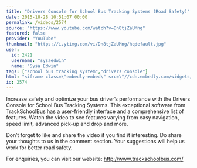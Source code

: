 ```yaml
---
title: "Drivers Console for School Bus Tracking Systems (Road Safety)"
date: 2015-10-28 10:51:07 00:00
permalink: /videos/2574
source: "https://www.youtube.com/watch?v=Dn8tjZaUMng"
featured: false
provider: "YouTube"
thumbnail: "https://i.ytimg.com/vi/Dn8tjZaUMng/hqdefault.jpg"
user:
  id: 2421
  username: "sysaedwin"
  name: "Sysa Edwin"
tags: ["school bus tracking system","drivers console"]
html: "<iframe class=\"embedly-embed\" src=\"//cdn.embedly.com/widgets/media.html?src=https%3A%2F%2Fwww.youtube.com%2Fembed%2FDn8tjZaUMng%3Fwmode%3Dtransparent%26feature%3Doembed&wmode=transparent&url=https%3A%2F%2Fwww.youtube.com%2Fwatch%3Fv%3DDn8tjZaUMng&image=https%3A%2F%2Fi.ytimg.com%2Fvi%2FDn8tjZaUMng%2Fhqdefault.jpg&key=daaebf4d9cdd46779200162d0ca86e20&type=text%2Fhtml&schema=youtube\" width=\"854\" height=\"480\" scrolling=\"no\" frameborder=\"0\" allowfullscreen></iframe>"
id: 2574
---
```


Increase safety and optimize your bus driver’s performance with the Drivers Console for School Bus Tracking Systems. This exceptional software from TrackSchoolBus has a user-friendly interface and a comprehensive list of features. Watch the video to see features varying from easy navigation, speed limit, advanced pick-up and drop and more. 

Don’t forget to like and share the video if you find it interesting. Do share your thoughts to us in the comment section. Your suggestions will help us work for better road safety.

For enquiries, you can visit our website: http://www.trackschoolbus.com/
